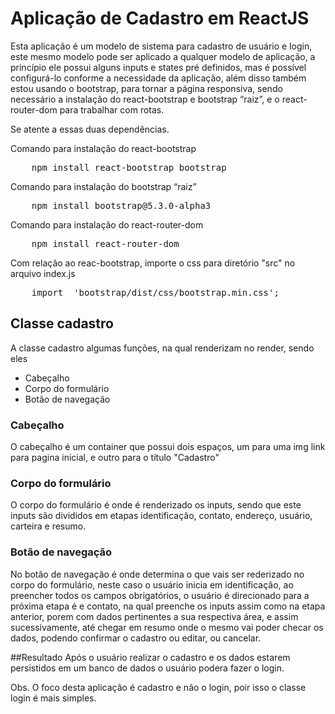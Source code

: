 # Aplicação de Cadastro em ReactJS

Esta aplicação é um modelo de sistema para cadastro de usuário e login, este mesmo modelo pode ser aplicado a qualquer modelo de aplicação, a princípio ele possui alguns inputs e states pré definidos, mas é possível configurá-lo conforme a necessidade da aplicação, além disso também estou usando o bootstrap, para tornar a página responsiva, sendo necessário a instalação do react-bootstrap e bootstrap “raiz”, e o react-router-dom para trabalhar com rotas. 

Se atente a essas duas dependências. 

Comando para instalação do react-bootstrap
<pre>
	npm install react-bootstrap bootstrap
</pre>

Comando para instalação do bootstrap “raiz”

<pre>
	npm install bootstrap@5.3.0-alpha3
</pre>

Comando para instalação do react-router-dom

<pre>
	npm install react-router-dom
</pre>

Com relação ao reac-bootstrap, importe o css para  diretório "src" no arquivo index.js
<pre>
	import  'bootstrap/dist/css/bootstrap.min.css';
</pre>

## Classe cadastro 
A classe cadastro algumas funções, na qual renderizam no render, sendo eles

* Cabeçalho 
* Corpo do formulário
* Botão de navegação 

### Cabeçalho
O cabeçalho é um container que possui dois espaços, um para uma img link para pagina inicial, e outro para o título "Cadastro" 
  
### Corpo do formulário
O corpo do formulário é onde é renderizado os inputs, sendo que este inputs são divididos em etapas identificação, contato, endereço, usuário, carteira e resumo.<br/>
 
### Botão de navegação 
No botão de navegação é onde determina o que vais ser rederizado no corpo do formulário, neste caso o usuário inicia em identificação, ao preencher todos os campos obrigatórios, o usuário é direcionado para a próxima etapa é e contato, na qual preenche os inputs assim como na etapa anterior, porem com dados pertinentes a sua respectiva área, e assim sucessivamente, até chegar em resumo onde o mesmo vai poder checar os dados, podendo confirmar o cadastro ou editar, ou cancelar. 

##Resultado
Após o usuário realizar o cadastro e os dados estarem persistidos em um banco de dados o usuário podera fazer o login. 

Obs. O foco desta aplicação é cadastro e não o login, poir isso o classe login é mais simples. 
